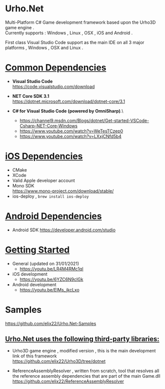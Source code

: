 # Urho.Net
Multi-Platform C# Game development framework based upon the Urho3D game engine .\
Currently supports :  Windows , Linux , OSX , iOS and Android . 

First class Visual Studio Code support as the main IDE on all 3 major platforms , Windows , OSX and Linux .

# <u> Common Dependencies </u>
- **Visual Studio Code** \
  https://code.visualstudio.com/download

- **NET Core SDK 3.1**  \
  https://dotnet.microsoft.com/download/dotnet-core/3.1

- **C# for Visual Studio Code (powered by OmniSharp)**.\
  - https://channel9.msdn.com/Blogs/dotnet/Get-started-VSCode-Csharp-NET-Core-Windows
  - https://www.youtube.com/watch?v=WeTesTCzep0
  - https://www.youtube.com/watch?v=LXxjCNfd5b4

# <u> iOS Dependencies </u>
- CMake
- XCode
- Valid Apple developer account
- Mono SDK \
  https://www.mono-project.com/download/stable/
- ios-deploy , `brew install ios-deploy`

# <u> Android Dependencies </u>
- Android SDK https://developer.android.com/studio

# <u> Getting Started </u>
- General (updated on 31/01/2021)
  - https://youtu.be/LR4M4RMc1qI
- iOS development
  - https://youtu.be/6YZC6N9cIGk
- Android development
  - https://youtu.be/ElMs_jkcLxo

# Samples 
https://github.com/elix22/Urho.Net-Samples

## <u> Urho.Net uses the following third-party libraries: </u>

- Urho3D game engine  , modified version , this is the main development link of this framework \
  https://github.com/elix22/Urho3D/tree/dotnet

- ReferenceAssemblyResolver , written from scratch, tool that resolves all the reference assembly dependencies that are part of the main Game.dll\
  https://github.com/elix22/ReferenceAssemblyResolver
